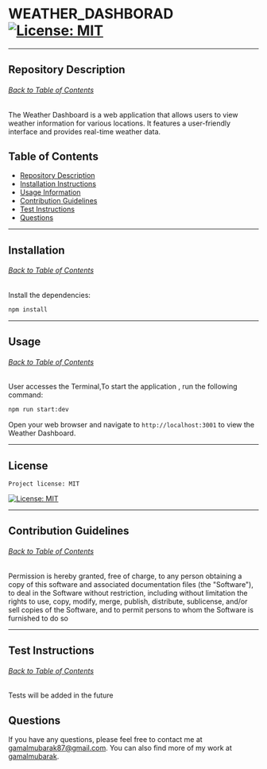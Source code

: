  # WEATHER_DASHBORAD [![License: MIT](https://img.shields.io/badge/License-MIT-yellow.svg)](https://opensource.org/licenses/MIT)

  ---


 ## Repository Description
 ###### [Back to Table of Contents](#table-of-contents)
  The Weather Dashboard is a web application that allows users to view weather information for various locations. It features a user-friendly interface and provides real-time weather data.



 ## Table of Contents
  * [Repository Description](#repository-description)
  * [Installation Instructions](#installation)
  * [Usage Information](#usage)
  * [Contribution Guidelines](#contribution-guidelines)
  * [Test Instructions](#test-instructions)
  * [Questions](#questions)
  
  ---

 ## Installation
 ###### [Back to Table of Contents](#table-of-contents)

 Install the dependencies:
  ```sh
  npm install
  ```
  ---

  ## Usage
  ###### [Back to Table of Contents](#table-of-contents)
  User accesses the Terminal,To start the application , run the following command:
  ```sh
 npm run start:dev 
  ```
 Open your web browser and navigate to `http://localhost:3001` to view the Weather Dashboard.

  ---

  ## License
    Project license: MIT 
  
  [![License: MIT](https://img.shields.io/badge/License-MIT-yellow.svg)](https://opensource.org/licenses/MIT)

  ---

  ## Contribution Guidelines
  ###### [Back to Table of Contents](#table-of-contents)
  Permission is hereby granted, free of charge, to any person obtaining a copy of this software and associated documentation files (the "Software"), to deal in the Software without restriction, including without limitation the rights to use, copy, modify, merge, publish, distribute, sublicense, and/or sell copies of the Software, and to permit persons to whom the Software is furnished to do so

  ---

  ## Test Instructions
  ###### [Back to Table of Contents](#table-of-contents)
  Tests will be added in the future

  ## Questions
  If you have any questions, please feel free to contact me at gamalmubarak87@gmail.com. You can also find more of my work at [gamalmubarak](https://github.com/gamalmubarak).